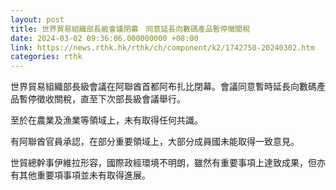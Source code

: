 ```yaml
---
layout: post
title: 世界貿易組織部長級會議閉幕　同意延長向數碼產品暫停徵關稅
date: 2024-03-02 09:36:06.000000000 +08:00
link: https://news.rthk.hk/rthk/ch/component/k2/1742750-20240302.htm
categories: rthk
---
```


世界貿易組織部長級會議在阿聯酋首都阿布扎比閉幕。會議同意暫時延長向數碼產品暫停徵收關稅，直至下次部長級會議舉行。

至於在農業及漁業等領域上，未有取得任何共識。

有阿聯酋官員承認，在部分重要領域上，大部分成員國未能取得一致意見。

世貿總幹事伊維拉形容，國際政經環境不明朗，雖然有重要事項上達致成果，但亦有其他重要項事項並未有取得進展。
